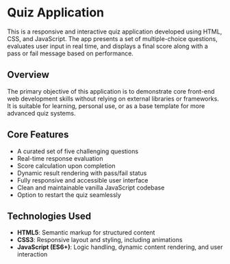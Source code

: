 # Quiz Application

This is a responsive and interactive quiz application developed using HTML, CSS, and JavaScript. The app presents a set of multiple-choice questions, evaluates user input in real time, and displays a final score along with a pass or fail message based on performance.

## Overview

The primary objective of this application is to demonstrate core front-end web development skills without relying on external libraries or frameworks. It is suitable for learning, personal use, or as a base template for more advanced quiz systems.

## Core Features

- A curated set of five challenging questions
- Real-time response evaluation
- Score calculation upon completion
- Dynamic result rendering with pass/fail status
- Fully responsive and accessible user interface
- Clean and maintainable vanilla JavaScript codebase
- Option to restart the quiz seamlessly

## Technologies Used

- **HTML5**: Semantic markup for structured content
- **CSS3**: Responsive layout and styling, including animations
- **JavaScript (ES6+)**: Logic handling, dynamic content rendering, and user interaction
